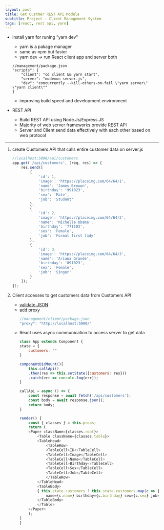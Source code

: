 ```yaml
---
layout: post
title: Get Custmer REST API Module
subtitle: Project - Client Management System
tags: [react, rest api, yarn]
---
```

- install yarn for runing "yarn dev"
    - yarn is a pakage manager
    - same as npm but faster
    - yarn dev -> run React client app and server both 
    ```plain
    //management/package.json
    "scripts": {
        "client": "cd client && yarn start",
        "server": "nodemon server.js",
        "dev": "concurrently --kill-others-on-fail \"yarn server\" \"yarn client\""
    }
    ```

    - improving build speed and development environment 

- REST API
    - Build REST API using Node.Js/Express.JS
    - Majority of web server frameworks provide REST API 
    - Server and Client send data effectively with each other based on web protocol

---

1. create Customers API that calls entire customer data on server.js  
    ```javascript
    //localhost:5000/api/customers
    app.get('/api/customers', (req, res) => {
        res.send([
            {
                'id': 1,
                'image': 'https://placeimg.com/64/64/1',
                'name': 'James Brouwn',
                'birthday': '991023',
                'sex': 'Male',
                'job': 'Student'
            },
            {
                'id': 2,
                'image': 'https://placeimg.com/64/64/2',
                'name': 'Michelle Obama',
                'birthday': '771103',
                'sex': 'Female',
                'job': 'Formal first lady'
            },
            {
                'id': 3,
                'image': 'https://placeimg.com/64/64/3',
                'name': 'Ariana Grande',
                'birthday': '891023',
                'sex': 'Female',
                'job': 'Singer'
            }
        ]);
    });
    ```

    
2. Client accesses to get customers data from Customers API
    - [validate JSON](https://jsonlint.com)
     - add proxy
        ```javascript
        //management/client/package.json
        "proxy": "http://localhost:5000/"
        ```
    - React uses async communication to access server to get data
        ```javascript
        class App extends Component {
        state = {
            customers: ""
        }

        componentDidMount(){
            this.callApi()
            .then(res => this.setState({customers: res}))
            .catch(err => console.log(err));
        }

        callApi = async () => {
            const response = await fetch('/api/customers');
            const body = await response.json();
            return body;
        }

        render() {
            const { classes } = this.props;
            return (
            <Paper className={classes.root}>
                <Table className={classes.table}>
                <TableHead>
                    <TableRow>
                    <TableCell>ID</TableCell>
                    <TableCell>Image</TableCell>
                    <TableCell>Name</TableCell>
                    <TableCell>Birthday</TableCell>
                    <TableCell>Sex</TableCell>
                    <TableCell>Job</TableCell>
                    </TableRow>
                </TableHead>
                <TableBody>
                { this.state.customers ? this.state.customers.map(c => { return( <Customer key={c.id} id={c.id} image={c.image} 
                    name={c.name} birthday={c.birthday} sex={c.sex} job={c.job}/> )}) : ""}
                </TableBody>
                </Table>
            </Paper>
            );
        }
        }
            
        ```



